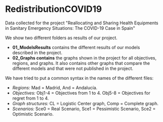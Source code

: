 # RedistributionCOVID19
Data collected for the project "Reallocating and Sharing Health Equipments in Sanitary Emergency Situations: The COVID-19 Case in Spain"

We show two different folders as results of our project. 
* **01_ModelsResults** contains the different results of our models described in the project.
* **02_Graphs contains** the graphs shown in the project for all objectives, regions, and graphs. It also contains other graphs that compare the different models and that were not published in the project.

We have tried to put a common syntax in the names of the different files:
* *Regions:* Mad = Madrid, And = Andalucía.
* *Objectives:* Obj1-4 = Objectives from 1 to 4. Obj5-8 = Objectives for regret from 1 to 4.
* *Graph structures:* CL = Logistic Center graph, Comp = Complete graph.
* *Scenarios:* Sce0 = Real Scenario, Sce1 = Pessimistic Scenario, Sce2 = Optimistic Scenario.
